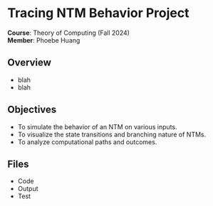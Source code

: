 # Tracing NTM Behavior Project

**Course**: Theory of Computing (Fall 2024)  
**Member**: Phoebe Huang  

## Overview
 - blah
 - blah 

## Objectives
- To simulate the behavior of an NTM on various inputs.
- To visualize the state transitions and branching nature of NTMs.
- To analyze computational paths and outcomes.

## Files
- Code
- Output
- Test
